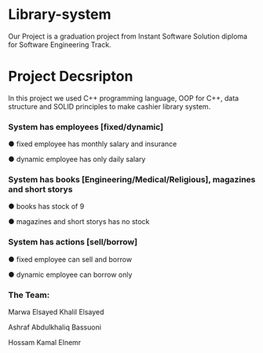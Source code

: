 # Library-system
Our Project is a graduation project from Instant Software Solution diploma for Software Engineering Track. 

# Project Decsripton
In this project we used C++ programming language, OOP for C++, data structure and SOLID principles to make cashier library system.

### System has employees [fixed/dynamic]

● fixed employee has monthly salary and insurance

● dynamic employee has only daily salary
### System has books [Engineering/Medical/Religious], magazines and short storys

● books has stock of 9

● magazines and short storys has no stock
### System has actions [sell/borrow]

● fixed employee can sell and borrow

● dynamic employee can borrow only

### The Team:
Marwa Elsayed Khalil Elsayed

Ashraf Abdulkhaliq Bassuoni

Hossam Kamal Elnemr
